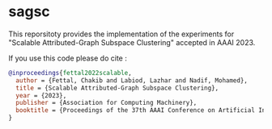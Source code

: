 # sagsc

This reporsitoty provides the implementation of the experiments for "Scalable Attributed-Graph Subspace Clustering" accepted in AAAI 2023.


If you use this code please do cite :

```BibTeX
@inproceedings{fettal2022scalable,
  author = {Fettal, Chakib and Labiod, Lazhar and Nadif, Mohamed},
  title = {Scalable Attributed-Graph Subspace Clustering},
  year = {2023},
  publisher = {Association for Computing Machinery},
  booktitle = {Proceedings of the 37th AAAI Conference on Artificial Intelligence}
}
```

